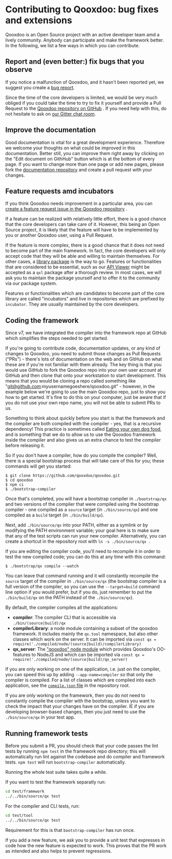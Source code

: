 # Contributing to Qooxdoo: bug fixes and extensions

Qooxdoo is an Open Source project with an active developer team amd a lively
community. Anybody can participate and make the framework better. In the
following, we list a few ways in which you can contribute.

## Report and (even better:) fix bugs that you observe

If you notice a malfunction of Qooxdoo, and it hasn't been reported yet, we
suggest you create a [bug report](https://github.com/qooxdoo/qooxdoo/issues/new?assignees=&labels=&template=Bug_report.md).

Since the time of the core developers is limited, we would be very much obliged
if you could take the time to try to fix it yourself and provide a Pull Request
to the [Qooxdoo repository on GitHub](https://github.com/qooxdoo/qooxdoo) . If
you need help with this, do not hesitate to ask on
[our Gitter chat room](https://gitter.im/qooxdoo/qooxdoo).

## Improve the documentation

Good documentation is vital for a great development experience. Therefore we
welcome your thoughts on what could be improved in this documentation. Better
still, you can improve them right away by clicking on the "Edit document on
GithHub" button which is at the bottom of every page. If you want to change more
than one page or add new pages, please fork the [documentation repository](https://qooxdoo.org/documentation)
and create a pull request with your changes.

## Feature requests amd incubators

If you think Qooxdoo needs improvement in a particular area, you can  
[create a feature request issue in the Qooxdoo repository](https://github.com/qooxdoo/qooxdoo/issues/new?template=Feature_request.md)
.

If a feature can be realized with relatively little effort, there is a good
chance that the core developers can take care of it. However, this being an Open
Source project, it is likely that the feature will have to be implemented by you
or another Qooxdoo user, using a Pull Request.

If the feature is more complex, there is a good chance that it does not need to
become part of the main framework. In fact, the core developers will only accept
code that they will be able and willing to maintain themselves. For other cases,
a [library package](cli/packages.md) is the way to go. Features or
functionalities that are considered to be essential, such as our
[API Viewer](https://github.com/qooxdoo/qxl.apiviewer) might be accepted as a
`qxl` package after a thorough review. In most cases, we will ask you to
maintain the package yourself and to offer it to the community via our package
system.

Features or functionalities which are candidates to become part of the core
library are called "incubators" and live in repositories which are prefixed by
`incubator`. They are usually maintained by the core developers.

## Coding the framework

Since v7, we have integrated the compiler into the framework
repo at GitHub which simplifies the steps needed to get started.

If you're going to contribute code, documentation updates, or any kind
of changes to Qooxdoo, you need to submit those changes as Pull Requests
("PRs") - there's lots of documentation on the web and on GitHub on what
these are if you're not familiar with them already.  The key thing is that
you would use GitHub to fork the Qooxdoo repo into your own user account
at GitHub and then clone that onto your workstation to start development.
This means that you would be cloning a repo called something like
"git@github.com:myusernamegoeshere/qooxdoo.git" - however, in the example
below we're going to use the main Qooxdoo repo, just to show you how to get
started.  It's fine to do this on your computer, just be aware that if you
do not use your own repo name, you will not be able to submit PRs to us.

Something to think about quickly before you start is that the framework
and the compiler are both compiled with the compiler - yes, that is a
recursive dependency!  This practice is sometimes called [Eating your own dog
food](https://en.wikipedia.org/wiki/Eating_your_own_dog_food), and is something
that we do to allow us to use the Qooxdoo framework inside the compiler
and also gives us an extra chance to test the compiler before releasing it.

So if you don't have a compiler, how do you compile the compiler?
Well, there is a special bootstrap process that will take
care of this for you; these commands will get you started:

```
$ git clone https://github.com/qooxdoo/qooxdoo.git
$ cd qooxdoo
$ npm ci
$ ./bootstrap-compiler
```

Once that's completed, you will have a bootstrap compiler in
`./bootstrap/qx` and two versions of the compiler that were compiled
using the bootstrap compiler - one compiled as a `source` target (in
`./bin/source/qx`) and one compiled as a `build` target (in `./bin/build/qx`).

Next, add `./bin/source/qx` into your PATH, either as a symlink or
by modifying the PATH environment variable; your goal here is to
make sure that any of the test scripts can run your new compiler. Alternatively,
you can create a shortcut in the repository root with `ln -s ./bin/source/qx .`

If you are editing the compiler code, you'll need to recompile it in order
to test the new compiled code; you can do this at any time with this command:

```
$ ./bootstrap/qx compile --watch
```

You can leave that command running and it will constantly recompile the
`source` target of the compiler in `./bin/source/qx` (the bootstrap compiler
is a full version of the compiler, so you can use the `--target=build`
command line option if you would prefer, but if you do, just remember to
put the `./bin/build/qx` on the PATH instead of the `./bin/source/qx`).

By default, the compiler compiles all the applications:

- **compiler**: The compiler CLI that is accessible via `./bin/(source|build)/qx`
- **compilerLibrary**: a node module containing a subset of the qooxdoo framework.
  It includes mainly the `qx.tool` namespace, but also other classes which work 
  on the server. It can be imported via
  `const qx = require('./compiled/node/(source|build)/compilerLibrary)`
- **qx_server**: The ["qooxdoo" node module](https://www.npmjs.com/package/qooxdoo) 
  which provides Qooxdoo's OO-features to NodeJS and which can be imported via 
  `const qx = require('./compiled/node/(source|build)/qx_server)`

If you are only working on one of the application, i.e. just on the compiler, 
you can speed this up by adding `--app-name=compiler` so that only the compiler
is compiled. For a list of classes which are compiled into each application,
see the [`compile.json` file](https://github.com/qooxdoo/qooxdoo/blob/master/compile.json#L67)
in the repository root. 

If you are only working on the framework, then you do not need to constantly
compile the compiler with the bootstrap, unless you want to check the impact
that your changes have on the compiler.  IE if you are developing browser-based
changes, then you just need to use the `./bin/source/qx` in your test app.

## Running framework tests

Before you submit a PR, you should check that your code passes the
lint tests by running `npm test` in the framework repo directory;
this will automatically run lint against the codebase and do compiler
and framework tests. `npm test` will run `bootstrap-compiler`
automatically. 

Running the whole test suite takes quite a while.

If you want to test the framework separatly run:

```bash
cd test/framework
../../bin/source/qx test
```

For the compiler and CLI tests, run:
```bash
cd test/tool
../../bin/source/qx test
```

Requirement for this is that `bootstrap-compiler` has run once.

If you add a new feature, we ask you to provide a unit test that
expresses in code how the new feature is expected to work. This proves
that the PR work as intended and also helps to prevent regressions.
